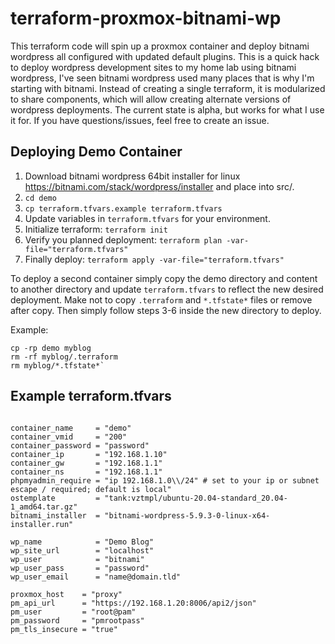 # terraform-proxmox-bitnami-wp

This terraform code will spin up a proxmox container and deploy bitnami wordpress all configured with updated default plugins.  This is a quick hack to deploy wordpress development sites to my home lab using bitnami wordpress, I've seen bitnami wordpress used many places that is why I'm starting with bitnami.  Instead of creating a single terraform, it is modularized to share components, which will allow creating alternate versions of wordpress deployments.  The current state is alpha, but works for what I use it for.  If you have questions/issues, feel free to create an issue.

## Deploying Demo Container

  1. Download bitnami wordpress 64bit installer for linux https://bitnami.com/stack/wordpress/installer and place into src/.
  2. `cd demo`
  3. `cp terraform.tfvars.example terraform.tfvars`
  4. Update variables in `terraform.tfvars` for your environment.
  5. Initialize terraform: `terraform init`
  5. Verify you planned deployment: `terraform plan -var-file="terraform.tfvars"`
  6. Finally deploy: `terraform apply -var-file="terraform.tfvars"`

To deploy a second container simply copy the demo directory and content to another directory and update `terraform.tfvars` to reflect the new desired deployment.  Make not to copy `.terraform` and `*.tfstate*` files or remove after copy.  Then simply follow steps 3-6 inside the new directory to deploy.

Example:

```
cp -rp demo myblog
rm -rf myblog/.terraform
rm myblog/*.tfstate*`
```

## Example terraform.tfvars

```

container_name     = "demo"
container_vmid     = "200"
container_password = "password"
container_ip       = "192.168.1.10"
container_gw       = "192.168.1.1"
container_ns       = "192.168.1.1"
phpmyadmin_require = "ip 192.168.1.0\\/24" # set to your ip or subnet escape / required; default is local"
ostemplate         = "tank:vztmpl/ubuntu-20.04-standard_20.04-1_amd64.tar.gz"
bitnami_installer  = "bitnami-wordpress-5.9.3-0-linux-x64-installer.run"

wp_name            = "Demo Blog"
wp_site_url        = "localhost"
wp_user            = "bitnami"
wp_user_pass       = "password"
wp_user_email      = "name@domain.tld"

proxmox_host    = "proxy"
pm_api_url      = "https://192.168.1.20:8006/api2/json"
pm_user         = "root@pam"
pm_password     = "pmrootpass"
pm_tls_insecure = "true"
```

